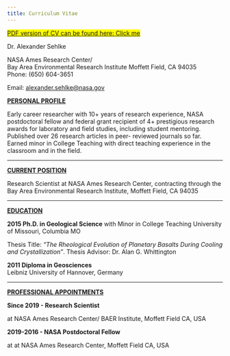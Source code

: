 ```yaml
---
title: Curriculum Vitae
---
```


<mark>[PDF version of CV can be found here: Click me]((https://raw.githubusercontent.com/hotrockkiddo/hotrockkiddo.github.io/fdc176aa0e10a925f507cbae8f1d70d8f2a4b2bc/static/Sehlke_CV_November2023.pdf))</mark>





Dr. Alexander Sehlke

NASA Ames Research Center/  
Bay Area Environmental Research Institute
Moffett Field, CA 94035  
Phone: (650) 604-3651

Email: alexander.sehlke@nasa.gov

**<u>PERSONAL PROFILE</u>**

Early career researcher with 10+ years of research experience, NASA postdoctoral fellow and federal grant recipient of 4+ prestigious research awards for laboratory and field studies, including student mentoring. Published over 26 research articles in peer- reviewed journals so far. Earned minor in College Teaching with direct teaching experience in the classroom and in the field.

---

**<u>CURRENT POSITION</u>**

Research Scientist at NASA Ames Research Center, contracting through the Bay Area Environmental Research Institute, Moffett Field, CA 94035

---

**<u>EDUCATION</u>**

**2015 Ph.D. in Geological Science** with Minor in College Teaching
University of Missouri, Columbia MO

Thesis Title: *“The Rheological Evolution of Planetary Basalts During Cooling and Crystallization”*. Thesis Advisor: Dr. Alan G. Whittington

**2011 Diploma in Geosciences**  
Leibniz University of Hannover, Germany

---

**<u>PROFESSIONAL APPOINTMENTS</u>**

**Since 2019 - Research Scientist**

at NASA Ames Research Center/ BAER Institute, Moffett Field CA, USA

**2019-2016 - NASA Postdoctoral Fellow**

at at NASA Ames Research Center, Moffett Field CA, USA
